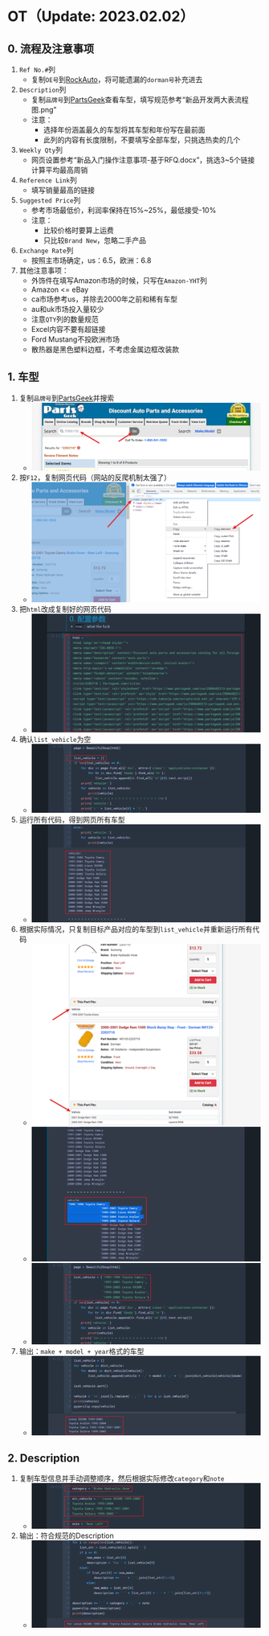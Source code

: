 # OT（Update: 2023.02.02）
## 0. 流程及注意事项
1. `Ref No.#`列
    - 复制`OE号`到[RockAuto](https://www.rockauto.com/en/partsearch/)，将可能遗漏的`dorman号`补充进去
2. `Description`列
    - 复制`品牌号`到[PartsGeek](https://www.partsgeek.com/)查看车型，填写规范参考“新品开发两大表流程图.png”
    - 注意：
        - 选择年份涵盖最久的车型将其车型和年份写在最前面
        - 此列的内容有长度限制，不要填写全部车型，只挑选热卖的几个
3. `Weekly Qty`列
    - 网页设置参考“新品入门操作注意事项-基于RFQ.docx”，挑选3~5个链接计算平均最高周销
4. `Reference Link`列
    - 填写销量最高的链接
5. `Suggested Price`列
    - 参考市场最低价，利润率保持在15%~25%，最低接受-10%
    - 注意：
        - 比较价格时要算上运费
        - 只比较`Brand New`，忽略二手产品
6. `Exchange Rate`列
    - 按照主市场确定，us：6.5，欧洲：6.8
7. 其他注意事项：
    - 外饰件在填写Amazon市场的时候，只写在`Amazon-YHT`列
    - Amazon <= eBay
    - ca市场参考us，并除去2000年之前和稀有车型
    - au和uk市场投入量较少
    - 注意`QTY`列的数量规范
    - Excel内容不要有超链接
    - Ford Mustang不投欧洲市场
    - 散热器是黑色塑料边框，不考虑金属边框改装款

## 1. 车型
1. 复制`品牌号`到[PartsGeek](https://www.partsgeek.com/)并搜索
    - ![alt pic_1_1](./pic/pic_1_1.png)
2. 按`F12`，复制网页代码（网站的反爬机制太强了）
    - ![alt pic_1_2](./pic/pic_1_2.png)
3. 把`html`改成复制好的网页代码
    - ![alt pic_1_3](./pic/pic_1_3.png)
4. 确认`list_vehicle`为空
    - ![alt pic_1_4](./pic/pic_1_4.png)
5. 运行所有代码，得到网页所有车型
    - ![alt pic_1_5](./pic/pic_1_5.png)
6. 根据实际情况，只复制目标产品对应的车型到`list_vehicle`并重新运行所有代码
    - ![alt pic_1_6_1](./pic/pic_1_6_1.png)
    - ![alt pic_1_6_2](./pic/pic_1_6_2.png)
    - ![alt pic_1_6_3](./pic/pic_1_6_3.png)
7. 输出：`make + model + year`格式的车型
    - ![alt pic_1_7](./pic/pic_1_7.png)

## 2. Description
1. 复制车型信息并手动调整顺序，然后根据实际修改`category`和`note`
    - ![alt pic_2_1](./pic/pic_2_1.png)
2. 输出：符合规范的Description
    - ![alt pic_2_2](./pic/pic_2_2.png)